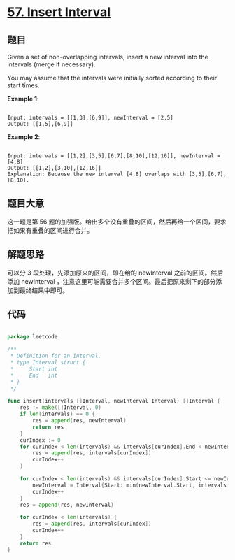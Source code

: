 # [57. Insert Interval](https://leetcode.com/problems/insert-interval/)

## 题目

Given a set of non-overlapping intervals, insert a new interval into the intervals (merge if necessary).

You may assume that the intervals were initially sorted according to their start times.

**Example 1**:  

```

Input: intervals = [[1,3],[6,9]], newInterval = [2,5]
Output: [[1,5],[6,9]]

```

**Example 2**:  

```

Input: intervals = [[1,2],[3,5],[6,7],[8,10],[12,16]], newInterval = [4,8]
Output: [[1,2],[3,10],[12,16]]
Explanation: Because the new interval [4,8] overlaps with [3,5],[6,7],[8,10].

```

## 题目大意

这一题是第 56 题的加强版。给出多个没有重叠的区间，然后再给一个区间，要求把如果有重叠的区间进行合并。

## 解题思路

可以分 3 段处理，先添加原来的区间，即在给的 newInterval 之前的区间。然后添加 newInterval ，注意这里可能需要合并多个区间。最后把原来剩下的部分添加到最终结果中即可。

## 代码

```go

package leetcode

/**
 * Definition for an interval.
 * type Interval struct {
 *	   Start int
 *	   End   int
 * }
 */

func insert(intervals []Interval, newInterval Interval) []Interval {
	res := make([]Interval, 0)
	if len(intervals) == 0 {
		res = append(res, newInterval)
		return res
	}
	curIndex := 0
	for curIndex < len(intervals) && intervals[curIndex].End < newInterval.Start {
		res = append(res, intervals[curIndex])
		curIndex++
	}

	for curIndex < len(intervals) && intervals[curIndex].Start <= newInterval.End {
		newInterval = Interval{Start: min(newInterval.Start, intervals[curIndex].Start), End: max(newInterval.End, intervals[curIndex].End)}
		curIndex++
	}
	res = append(res, newInterval)

	for curIndex < len(intervals) {
		res = append(res, intervals[curIndex])
		curIndex++
	}
	return res
}

```